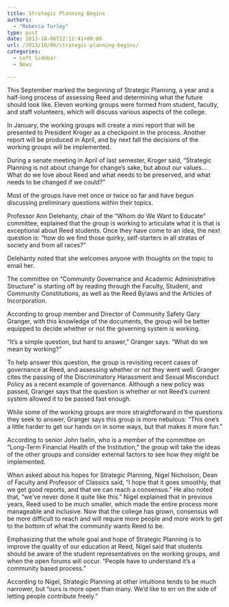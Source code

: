 ```yaml
---
title: Strategic Planning Begins
authors: 
  - "Rebecca Turley"
type: post
date: 2013-10-06T22:12:41+00:00
url: /2013/10/06/strategic-planning-begins/
categories:
  - Left Sidebar
  - News

---
```

This September marked the beginning of Strategic Planning, a year and a half-long process of assessing Reed and determining what the future should look like. Eleven working groups were formed from student, faculty, and staff volunteers, which will discuss various aspects of the college.

In January, the working groups will create a mini report that will be presented to President Kroger as a checkpoint in the process. Another report will be produced in April, and by next fall the decisions of the working groups will be implemented.

During a senate meeting in April of last semester, Kroger said, “Strategic Planning is not about change for change’s sake, but about our values&#8230; What do we love about Reed and what needs to be preserved, and what needs to be changed if we could?”

Most of the groups have met once or twice so far and have begun discussing preliminary questions within their topics.

Professor Ann Delehanty, chair of the “Whom do We Want to Educate” committee, explained that the group is working to articulate what it is that is exceptional about Reed students. Once they have come to an idea, the next question is: “how do we find those quirky, self-starters in all stratas of society and from all races?”

Delehanty noted that she welcomes anyone with thoughts on the topic to email her.

The committee on “Community Governance and Academic Administrative Structure” is starting off by reading through the Faculty, Student, and Community Constitutions, as well as the Reed Bylaws and the Articles of Incorporation.

According to group member and Director of Community Safety Gary Granger, with this knowledge of the documents, the group will be better equipped to decide whether or not the governing system is working.

“It’s a simple question, but hard to answer,” Granger says. “What do we mean by working?”

To help answer this question, the group is revisiting recent cases of governance at Reed, and assessing whether or not they went well. Granger cites the passing of the Discriminatory Harassment and Sexual Misconduct Policy as a recent example of governance. Although a new policy was passed, Granger says that the question is whether or not Reed’s current system allowed it to be passed fast enough.

While some of the working groups are more straightforward in the questions they seek to answer, Granger says this group is more nebulous: “This one’s a little harder to get our hands on in some ways, but that makes it more fun.”

According to senior John Iselin, who is a member of the committee on “Long-Term Financial Health of the Institution,” the group will take the ideas of the other groups and consider external factors to see how they might be implemented.

When asked about his hopes for Strategic Planning, Nigel Nicholson, Dean of Faculty and Professor of Classics said, “I hope that it goes smoothly, that we get good reports, and that we can reach a consensus.” He also noted that, “we’ve never done it quite like this.” Nigel explained that in previous years, Reed used to be much smaller, which made the entire process more manageable and inclusive. Now that the college has grown, consensus will be more difficult to reach and will require more people and more work to get to the bottom of what the community wants Reed to be.

Emphasizing that the whole goal and hope of Strategic Planning is to improve the quality of our education at Reed, Nigel said that students should be aware of the student representatives on the working groups, and when the open forums will occur. “People have to understand it’s a community based process.”

According to Nigel, Strategic Planning at other intuitions tends to be much narrower, but “ours is more open than many. We’d like to err on the side of letting people contribute freely.”